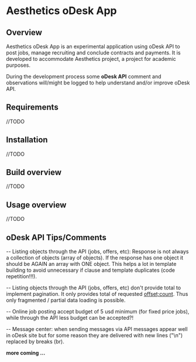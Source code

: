 Aesthetics oDesk App
====================

Overview
--------
Aesthetics oDesk App is an experimental application using oDesk API to post jobs, manage recruiting and conclude contracts and payments.
It is developed to accommodate Aesthetics project, a project for academic purposes.

During the development process some <b>oDesk API</b> comment and observations will/might be logged to help understand and/or improve oDesk API.


Requirements
------------

//TODO

Installation
------------ 

//TODO

Build overview
--------------

//TODO

Usage overview
--------------

//TODO

oDesk API Tips/Comments
---------------------
-- Listing objects through the API (jobs, offers, etc): Response is not always a collection of objects (array of objects). If the response has one object it should be AGAIN an
array with ONE object. This helps a lot in template building to avoid unnecessary if clause and template duplicates (code repetition!!!).

-- Listing objects through the API (jobs, offers, etc) don't provide total to implement pagination.
It only provides total of requested <u>offset;count</u>. Thus only fragmented / partial data loading is possible.

-- Online job posting accept budget of 5 usd minimum (for fixed price jobs), while through the API less budget can be accepted?!

-- Message center: when sending messages via API messages appear well in oDesk site but for some reason they are delivered with new lines ("\n") replaced by breaks (br).

<b>more coming ... </b> 